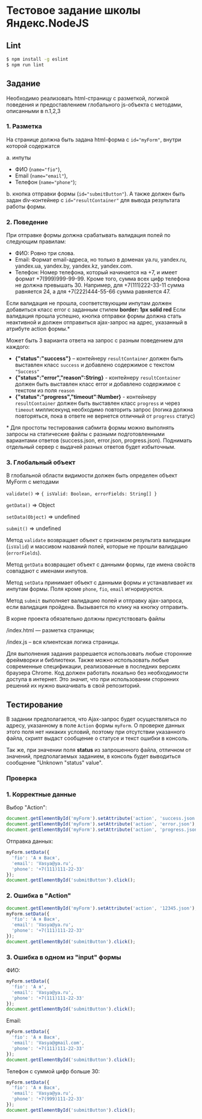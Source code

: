 # Тестовое задание школы Яндекс.NodeJS

## Lint
```sh
$ npm install -g eslint
$ npm run lint
```

## Задание
Необходимо реализовать html-страницу с разметкой, логикой поведения и предоставлением глобального js-объекта с методами, описанными в п.1,2,3

### 1. Разметка

На странице должна быть задана html-форма с `id="myForm"`, внутри которой содержатся

a. инпуты
- ФИО (`name="fio"`),
- Email (`name="email"`),
- Телефон (`name="phone"`);

b. кнопка отправки формы (`id="submitButton"`).
А также должен быть задан div-контейнер с `id="resultContainer"` для вывода результата работы формы.

### 2. Поведение

При отправке формы должна срабатывать валидация полей по следующим правилам:
- ФИО: Ровно три слова.
- Email: Формат email-адреса, но только в доменах ya.ru, yandex.ru, yandex.ua, yandex.by, yandex.kz, yandex.com.
- Телефон: Номер телефона, который начинается на +7, и имеет формат +7(999)999-99-99. Кроме того, сумма всех цифр телефона не должна превышать 30. Например, для +7(111)222-33-11 сумма равняется 24, а для +7(222)444-55-66 сумма равняется 47.

Если валидация не прошла, соответствующим инпутам должен добавиться класс error с заданным стилем **border: 1px solid red**
Если валидация прошла успешно, кнопка отправки формы должна стать неактивной и должен отправиться ajax-запрос на адрес, указанный в атрибуте action формы.*

Может быть 3 варианта ответа на запрос с разным поведением для каждого:
* **{"status":"success"}** – контейнеру `resultContainer` должен быть выставлен класс `success` и добавлено содержимое с текстом `"Success"`
* **{"status":"error","reason":String}** - контейнеру `resultContainer` должен быть выставлен класс error и добавлено содержимое с текстом из поля `reason`
* **{"status":"progress","timeout":Number}** - контейнеру `resultContainer` должен быть выставлен класс `progress` и через `timeout` миллисекунд необходимо повторить запрос (логика должна повторяться, пока в ответе не вернется отличный от `progress` статус)

\* Для простоты тестирования сабмита формы можно выполнять запросы на статические файлы с разными подготовленными вариантами ответов (success.json, error.json, progress.json). Поднимать отдельный сервер с выдачей разных ответов будет избыточным.

### 3. Глобальный объект

В глобальной области видимости должен быть определен объект MyForm с методами

`validate()` => `{ isValid: Boolean, errorFields: String[] }`

`getData()` => Object

`setData(Object)` => undefined

`submit()` => undefined

Метод `validate` возвращает объект с признаком результата валидации (`isValid`) и массивом названий полей, которые не прошли валидацию (`errorFields`).

Метод `getData` возвращает объект с данными формы, где имена свойств совпадают с именами инпутов.

Метод `setData` принимает объект с данными формы и устанавливает их инпутам формы. Поля кроме `phone`, `fio`, `email` игнорируются.

Метод `submit` выполняет валидацию полей и отправку ajax-запроса, если валидация пройдена. Вызывается по клику на кнопку отправить.


В корне проекта обязательно должны присутствовать файлы

/index.html — разметка страницы;

/index.js – вся клиентская логика страницы.

Для выполнения задания разрешается использовать любые сторонние фреймворки и библиотеки.
Также можно использовать любые современные спецификации, реализованные в последних версиях браузера Chrome.
Код должен работать локально без необходимости доступа в интернет. Это значит, что при использовании сторонних решений их нужно выкачивать в свой репозиторий.

## Тестирование

В задании предполагается, что Ajax-запрос будет осуществляться по адресу, указанному в поле `Action` формы `myForm`. О проверке данных этого поля нет никаких условий, поэтому при отсутствии указанного файла, скрипт выдаст сообщение о статусе и текст ошибки в консоль.

Так же, при значении поля **status** из запрошенного файла, отличном от значений, предполагаемых заданием, в консоль будет выводиться сообщение "Unknown "status" value".

### Проверка

### 1. Корректные данные
Выбор "Action":
```javascript
document.getElementById('myForm').setAttribute('action', 'success.json');
document.getElementById('myForm').setAttribute('action', 'error.json');
document.getElementById('myForm').setAttribute('action', 'progress.json');
```
Отправка данных:
```javascript
myForm.setData({
  'fio': 'А я Вася',
  'email': 'Vasya@ya.ru',
  'phone': '+7(111)111-22-33'
});
document.getElementById('submitButton').click();
```

### 2. Ошибка в "Action"
```javascript
document.getElementById('myForm').setAttribute('action', '12345.json');
myForm.setData({
  'fio': 'А я Вася',
  'email': 'Vasya@ya.ru',
  'phone': '+7(111)111-22-33'
});
document.getElementById('submitButton').click();
```

### 3. Ошибка в одном из "input" формы
ФИО:
```javascript
myForm.setData({
  'fio': 'А я',
  'email': 'Vasya@ya.ru',
  'phone': '+7(111)111-22-33'
});
document.getElementById('submitButton').click();
```

Email:
```javascript
myForm.setData({
  'fio': 'А я Вася',
  'email': 'Vasya@gmail.com',
  'phone': '+7(111)111-22-33'
});
document.getElementById('submitButton').click();
```

Телефон с суммой цифр больше 30:
```javascript
myForm.setData({
  'fio': 'А я Вася',
  'email': 'Vasya@ya.ru',
  'phone': '+7(999)111-22-33'
});
document.getElementById('submitButton').click();
```
